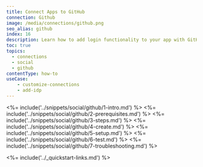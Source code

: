 ```yaml
---
title: Connect Apps to GitHub
connection: Github
image: /media/connections/github.png
seo_alias: github
index: 16
description: Learn how to add login functionality to your app with GitHub. You can also access the GitHub API.
toc: true
topics:
  - connections
  - social
  - github
contentType: how-to
useCase:
    - customize-connections
    - add-idp
---
```


<%= include('../snippets/social/github/1-intro.md') %>
<%= include('../snippets/social/github/2-prerequisites.md') %>
<%= include('../snippets/social/github/3-steps.md') %>
<%= include('../snippets/social/github/4-create.md') %>
<%= include('../snippets/social/github/5-setup.md') %>
<%= include('../snippets/social/github/6-test.md') %>
<%= include('../snippets/social/github/7-troubleshooting.md') %>


<%= include('../_quickstart-links.md') %>
